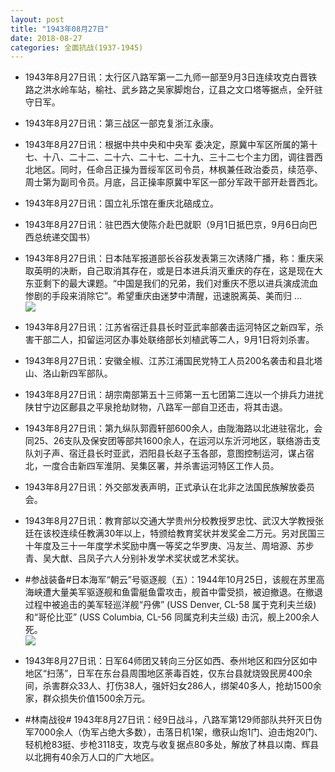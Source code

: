 ```yaml
---
layout: post
title: "1943年08月27日"
date: 2018-08-27
categories: 全面抗战(1937-1945)
---
```


<meta name="referrer" content="no-referrer" />

- 1943年8月27日讯：太行区八路军第一二九师一部至9月3日连续攻克白晋铁路之洪水岭车站，榆社、武乡路之吴家脚炮台，辽县之文口塔等据点，全歼驻守日军。 

- 1943年8月27日讯：第三战区一部克复浙江永康。 

- 1943年8月27日讯：根据中共中央和中央军 委决定，原冀中军区所属的第十七、十八、二十二、二十六、二十七、二十九、三十二七个主力团，调往晋西北地区。同时，任命吕正操为晋绥军区司令员，林枫兼任政治委员，续范亭、周士第为副司令员。月底，吕正操率原冀中军区一部分军政干部开赴晋西北。 

- 1943年8月27日讯：国立礼乐馆在重庆北碚成立。 

- 1943年8月27日讯：驻巴西大使陈介赴巴就职（9月1日抵巴京，9月6日向巴西总统递交国书） 

- 1943年8月27日讯：日本陆军报道部长谷荻发表第三次诱降广播，称：重庆采取英明的决断，自己取消其存在，或是日本进兵消灭重庆的存在，这是现在大东亚剩下的最大课题。“中国是我们的兄弟，我们对重庆不愿以进兵演成流血惨剧的手段来消除它”。希望重庆由迷梦中清醒，迅速脱离英、美而归 ... <br/><img src="https://wx3.sinaimg.cn/large/aca367d8ly1fuod6lrer6j20c80bxq32.jpg" />

- 1943年8月27日讯：江苏省宿迁县县长时亚武率部袭击运河特区之新四军，杀害干部二人，扣留运河区办事处联络部长刘植武等二人，9月1日将刘杀害。 

- 1943年8月27日讯：安徽全椒、江苏江浦国民党特工人员200名袭击和县北塔山、洛山新四军部队。 

- 1943年8月27日讯：胡宗南部第五十三师第一五七团第二连以一个排兵力进扰陕甘宁边区鄜县之平泉抢劫财物，八路军一部自卫还击，将其击退。 

- 1943年8月27日讯：第九纵队郭霞轩部600余人，由陇海路以北进驻宿北，会同25、26支队及保安团等部共1600余人，在运河以东沂河地区，联络游击支队刘子声、宿迁县长时亚武，泗阳县长赵子玉各部，意图控制运河，谋占宿北，一度合击新四军淮阴、吴集区署，并杀害运河特区工作人员。 

- 1943年8月27日讯：外交部发表声明，正式承认在北非之法国民族解放委员会。 

- 1943年8月27日讯：教育部以交通大学贵州分校教授罗忠忱、武汉大学教授张廷在该校连续任教满30年以上，特颁给教育奖状并发奖金二万元。另对民国三十年度及三十一年度学术奖励中膺一等奖之华罗庚、冯友兰、周培源、苏步青、吴大猷、吕凤子六人分别补发学术奖状或艺术奖状。 

- #参战装备#日本海军“朝云”号驱逐舰（五）：1944年10月25日，该舰在苏里高海峡遭大量美军驱逐舰和鱼雷艇鱼雷攻击，舰首中雷受损，被迫撤退。在撤退过程中被追击的美军轻巡洋舰“丹佛” (USS Denver, CL-58 属于克利夫兰级)和“哥伦比亚” (USS Columbia, CL-56 同属克利夫兰级) 击沉，舰上200余人死。 <br/><img src="https://wx4.sinaimg.cn/large/aca367d8ly1fuo12xzqamj20xc188nhz.jpg" />

- 1943年8月27日讯：日军64师团又转向三分区如西、泰州地区和四分区如中地区“扫荡”，日军在东台县周围地区荼毒百姓，仅东台县就烧毁民房400余间，杀害群众33人、打伤38人，强奸妇女286人，绑架40多人，抢劫1500余家，群众损失价值1500余万元。 

- #林南战役# 1943年8月27日讯：经9日战斗，八路军第129师部队共歼灭日伪军7000余人（伪军占绝大多数），击落日机1架，缴获山炮1门、迫击炮20门、轻机枪83挺、步枪3118支，攻克与收复据点80多处，解放了林县以南、辉县以北拥有40余万人口的广大地区。 

